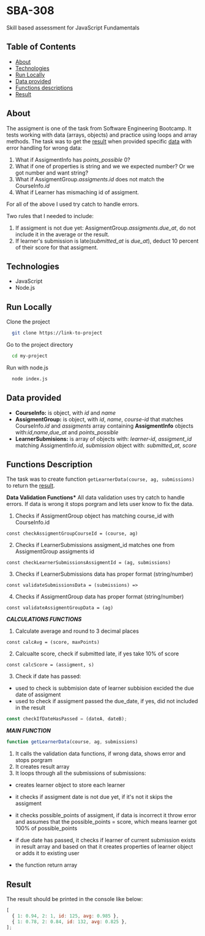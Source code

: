 # SBA-308

Skill based assessment for JavaScript Fundamentals

## Table of Contents

- [About](#about)
- [Technologies](#technologies)
- [Run Locally](#run-locally)
- [Data provided](#data-provided)
- [Functions descriptions](#functions-descriptions)
- [Result](#result)

## About

The assigment is one of the task from Software Engineering Bootcamp. It tests working with data (arrays, objects) and practice using loops and array methods.
The task was to get the [result](#result) when provided specific [data](#data-provided) with error handling for wrong data:

1. What if AssigmentInfo has _points_possible_ 0?
2. What if one of properties is string and we we expected number? Or we got number and want string?
3. What if AssigmentGroup._assigments_._id_ does not match the CourseInfo._id_
4. What if Learner has mismaching id of assigment.

For all of the above I used try catch to handle errors.

Two rules that I needed to include:

1. If assigment is not due yet: AssigmentGroup._assigments_._due_at_, do not include it in the average or the result.
2. If learner's submission is late(_submitted_at_ is _due_at_), deduct 10 percent of their score for that assigment.

## Technologies

- JavaScript
- Node.js

## Run Locally

Clone the project

```bash
  git clone https://link-to-project
```

Go to the project directory

```bash
  cd my-project
```

Run with node.js

```bash
  node index.js
```

## Data provided

- **CourseInfo:** is object, with _id_ and _name_
- **AssigmentGroup:** is object, with _id_, _name_, _course-id_ that matches CourseInfo._id_ and _assigments_ array containing **AssigmentInfo** objects with:_id_,_name_,_due_at_ and _points_possible_
- **LearnerSubmisions:** is array of objects with: _learner-id_, _assigment_id_ matching AssigmentInfo._id_, _submission_ object with: _submitted_at_, _score_

## Functions Description

The task was to create function `getLearnerData(course, ag, submissions)` to return the [result](#result).

**Data Validation Functions\***
All data validation uses try catch to handle errors. If data is wrong it stops porgram and lets user know to fix the data.

1. Checks if AssigmentGroup object has matching course_id with CourseInfo.id

```javacript
const checkAssigmentGroupCourseId = (course, ag)
```

2. Checks if LearnerSubmissions assigment_id matches one from AssigmentGroup assigments id

```javacript
const checkLearnerSubmissionsAssigmentId = (ag, submissions)
```

3. Checks if LearnerSubmissions data has proper format (string/number)

```javacript
const validateSubmissionsData = (submissions) =>
```

4.  Checks if AssigmentGroup data has proper format (string/number)

```javacript
const validateAssigmentGroupData = (ag)
```

**_CALCULATIONS FUNCTIONS_**

1. Calculate average and round to 3 decimal places

```javacript
const calcAvg = (score, maxPoints)
```

2. Calcualte score, check if submitted late, if yes take 10% of score

```javacript
const calcScore = (assigment, s)
```

3. Check if date has passed:

- used to check is subbmision date of learner subbision excided the due date of assigment
- used to check if assigment passed the due_date, if yes, did not included in the result

```javascript
const checkIfDateHasPassed = (dateA, dateB);
```

**_MAIN FUNCTION_**

```javascript
function getLearnerData(course, ag, submissions)
```

1. It calls the validation data functions, if wrong data, shows error and stops porgram
2. It creates result array
3. It loops through all the submissions of submissions:

- creates learner object to store each learner
- it checks if assigment date is not due yet, if it's not it skips the assigment
- it checks possible_points of assigment, if data is incorrect it throw error and assumes that the possible_points = score, which means learner got 100% of possible_points
- if due date has passed, it checks if learner of current submission exists in result array and based on that it creates properties of learner object or adds it to existing user

- the function return array

## Result

The result should be printed in the console like below:

```javascript
[
  { 1: 0.94, 2: 1, id: 125, avg: 0.985 },
  { 1: 0.78, 2: 0.84, id: 132, avg: 0.825 },
];
```
